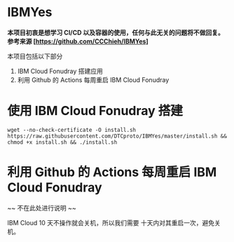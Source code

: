 # IBMYes

**本项目初衷是想学习 CI/CD 以及容器的使用，任何与此无关的问题将不做回复。**
**参考来源 [https://github.com/CCChieh/IBMYes]**

本项目包括以下部分

1. IBM Cloud Fonudray 搭建应用
2. 利用 Github 的 Actions 每周重启 IBM Cloud Fonudray

# 使用 IBM Cloud Fonudray 搭建

```shell
wget --no-check-certificate -O install.sh https://raw.githubusercontent.com/DTCproto/IBMYes/master/install.sh && chmod +x install.sh && ./install.sh
```

# 利用 Github 的 Actions 每周重启 IBM Cloud Fonudray

~~ 不在此处进行说明 ~~

IBM Cloud 10 天不操作就会关机，所以我们需要 十天内对其重启一次，避免关机。
